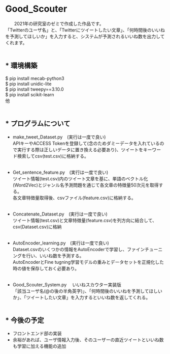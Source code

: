 # Good_Scouter
　　2021年の研究室のゼミで作成した作品です。<br>
   「Twitterのユーザ名」と、「Twitterにツイートしたい文章」、「何時間後のいいねを予測してほしいか」を入力すると、システムが予測されるいいね数を出力してくれます。<br><br>

## * 環境構築
$ pip install mecab-python3 <br>
$ pip install unidic-lite <br>
$ pip install tweepy==3.10.0 <br>
$ pip install scikit-learn <br>
他<br><br>

## * プログラムについて
  * make_tweet_Dataset.py　(実行は一度で良い) <br>
    APIキーやACCESS Tokenを登録して(念のためダミーデータを入れているので実行する際は正しいデータに置き換える必要あり)、ツイートをキーワード検索してcsv(test.csv)に格納する。 <br><br>
  * Get_sentence_feature.py　(実行は一度で良い) <br>
    ツイート情報(test.csv)内のツイート文章を基に、単語のベクトル化(Word2Vec)とジャンル名予測問題を通じて各文章の特徴量50次元を取得する。 <br>
     各文章特徴量取得後、csvファイル(feature.csv)に格納する。 <br><br>
  * Concatenate_Dataset.py　(実行は一度で良い) <br>
    ツイート情報(test.csv)と文章特徴量(feature.csv)を列方向に結合して、csv(Dataset.csv)に格納 <br><br>
  * AutoEncoder_learning.py　(実行は一度で良い) <br>
    Dataset.csvのいくつかの情報をAutoEncoderで学習し、ファインチューニングを行い、いいね数を予測する。 <br>
    AutoEncoderとFine tugning学習モデルの重みとデータセットを正規化した時の値を保存しておく必要あり。<br><br>
    
  * Good_Scouter_System.py
  　いいねスカウター実装版 <br>
    「該当ユーザ名(@の後の半角英字)」、「何時間後のいいねを予測してほしいか」、「ツイートしたい文章」を入力するといいね数を返してくれる。 <br><br>

## * 今後の予定
  * フロントエンド部の実装<br>
  * 余裕があれば、ユーザ情報入力後、そのユーザーの直近ツイートといいね数も学習に加える機能の追加
